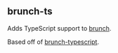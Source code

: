 ## brunch-ts
Adds TypeScript support to [brunch](http://brunch.io).

Based off of [brunch-typescript](https://github.com/baptistedonaux/brunch-typescript). 
